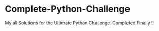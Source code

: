 # Complete-Python-Challenge
My all Solutions for the Ultimate Python Challenge. Completed Finally !!
